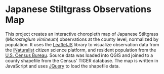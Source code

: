 # Japanese Stiltgrass Observations Map

This project creates an interactive choropleth map of Japanese Stiltgrass (_Microstegium vimineum_) observations at the county level, normalized by population.
It uses the [LeafletJS](https://leafletjs.com) library to visualize observation data from the [iNaturalist](https://inaturalist.org) citizen science platform, and resident population from the [U.S. Census Bureau](https://census.gov).
Source data was loaded into QGIS and joined to a county shapefile from the Census' TIGER database.
The map is written in JavaScript and uses [JQuery](https://jquery.com) to load the shapefile data.
